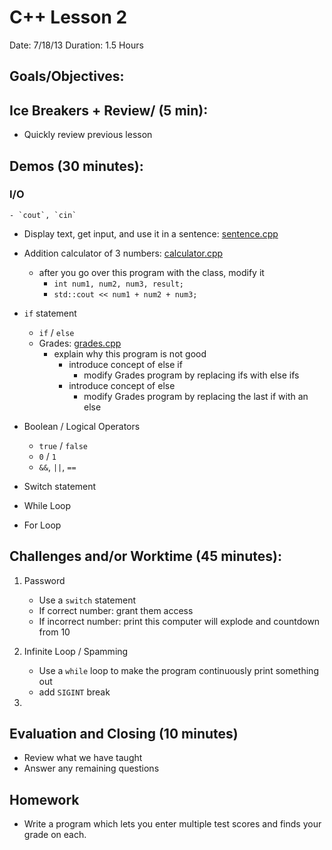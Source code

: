 # C++ Lesson 2
Date: 7/18/13
Duration: 1.5 Hours

## Goals/Objectives: 

## Ice Breakers + Review/  (5 min):

- Quickly review previous lesson

## Demos (30 minutes): 

### I/O
    - `cout`, `cin`
- Display text, get input, and use it in a sentence: [sentence.cpp](examples/sentence.cpp)
- Addition calculator of 3 numbers: [calculator.cpp](examples/calculator.cpp)
	- after you go over this program with the class, modify it
   		- `int num1, num2, num3, result;`
   	 	- `std::cout << num1 + num2 + num3;`
- `if` statement
    - `if` / `else`
	- Grades: [grades.cpp](examples/grades.cpp)
		- explain why this program is not good
			- introduce concept of else if
    			- modify Grades program by replacing ifs with else ifs
			- introduce concept of else
    			- modify Grades program by replacing the last if with an else

- Boolean / Logical Operators
    - `true` / `false`
    - `0` / `1`
    - `&&`, `||`, `==`

- Switch statement

- While Loop
- For Loop

## Challenges and/or Worktime (45 minutes): 

1. Password
    - Use a `switch` statement
    - If correct number: grant them access
    - If incorrect number: print this computer will explode and countdown from 10
 
2. Infinite Loop / Spamming
    - Use a `while` loop to make the program continuously print something out
    - add `SIGINT` break

3.  

## Evaluation and Closing (10 minutes)
- Review what we have taught
- Answer any remaining questions

## Homework
- Write a program which lets you enter multiple test scores and finds your grade on each.
